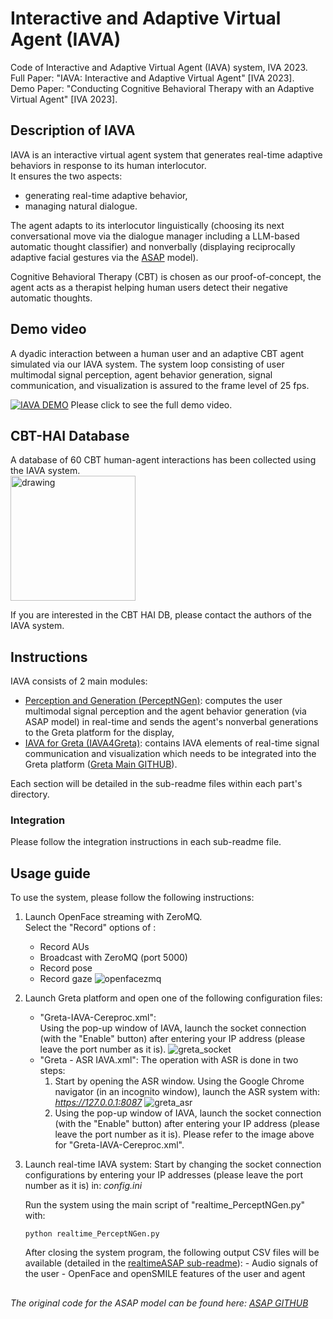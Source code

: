# Interactive and Adaptive Virtual Agent (IAVA)
Code of Interactive and Adaptive Virtual Agent (IAVA) system, IVA 2023.\
Full Paper: "IAVA: Interactive and Adaptive Virtual Agent" [IVA 2023].\
Demo Paper: "Conducting Cognitive Behavioral Therapy with an Adaptive Virtual Agent" [IVA 2023].

## Description of IAVA
IAVA is an interactive virtual agent system that generates real-time adaptive behaviors in response to its human interlocutor.\
It ensures the two aspects:
- generating real-time adaptive behavior,
- managing natural dialogue.

The agent adapts to its interlocutor linguistically (choosing its next conversational move via the dialogue manager including a LLM-based automatic thought classifier) and nonverbally (displaying reciprocally adaptive facial gestures via the [ASAP](https://github.com/jieywoo/ASAP/tree/main) model).

Cognitive Behavioral Therapy (CBT) is chosen as our proof-of-concept, the agent acts as a therapist helping human users detect their negative automatic thoughts.

## Demo video
A dyadic interaction between a human user and an adaptive CBT agent simulated via our IAVA system. The system loop consisting of user multimodal signal perception, agent behavior generation, signal communication, and visualization is assured to the frame level of 25 fps.

[![IAVA DEMO](https://github.com/jieywoo/IAVA/assets/44306168/a4cea035-26f4-4574-ad81-9b3145cfaa98)](http://www.youtube.com/watch?v=9aZeSUxhf60)
Please click to see the full demo video.

## CBT-HAI Database
A database of 60 CBT human-agent interactions has been collected using the IAVA system.\
<img src="https://github.com/jieywoo/IAVA/assets/44306168/6ae520d3-b78e-4a77-a0fb-f9d03399a52f" alt="drawing" width="200"/>

If you are interested in the CBT HAI DB, please contact the authors of the IAVA system.

## Instructions
IAVA consists of 2 main modules:
- [Perception and Generation (PerceptNGen)](https://github.com/jieywoo/IAVA/tree/main/PerceptNGen): computes the user multimodal signal perception and the agent behavior generation (via ASAP model) in real-time and sends the agent's nonverbal generations to the Greta platform for the display,
- [IAVA for Greta (IAVA4Greta)](https://github.com/jieywoo/IAVA/tree/main/IAVA4Greta): contains IAVA elements of real-time signal communication and visualization which needs to be integrated into the Greta platform ([Greta Main GITHUB](https://github.com/isir/greta/tree/gpl-grimaldi)).

Each section will be detailed in the sub-readme files within each part's directory.

### Integration
Please follow the integration instructions in each sub-readme file.

## Usage guide
To use the system, please follow the following instructions:
1. Launch OpenFace streaming with ZeroMQ.\
   Select the "Record" options of :
    - Record AUs
    - Broadcast with ZeroMQ (port 5000)
    - Record pose
    - Record gaze
  ![openfacezmq](https://user-images.githubusercontent.com/44306168/223973351-1009bc81-34be-4747-83e2-4436a509ce5d.png)
2. Launch Greta platform and open one of the following configuration files:
    - "Greta-IAVA-Cereproc.xml":\
    Using the pop-up window of IAVA, launch the socket connection (with the "Enable" button) after entering your IP address (please leave the port number as it is).
    ![greta_socket](https://user-images.githubusercontent.com/44306168/223976415-0fa9620e-a079-4f30-b11f-0f2f82453be9.PNG)
    - "Greta - ASR IAVA.xml":
    The operation with ASR is done in two steps:
      1. Start by opening the ASR window. Using the Google Chrome navigator (in an incognito window), launch the ASR system with: *https://127.0.0.1:8087*
      ![greta_asr](https://user-images.githubusercontent.com/44306168/223978045-69ed7bb4-9570-46fc-bb4a-a664fd62c9f1.PNG)
      2. Using the pop-up window of IAVA, launch the socket connection (with the "Enable" button) after entering your IP address (please leave the port number as it is).
      Please refer to the image above for "Greta-IAVA-Cereproc.xml".
3. Launch real-time IAVA system:
    Start by changing the socket connection configurations by entering your IP addresses (please leave the port number as it is) in: *config.ini* 
    
    Run the system using the main script of "realtime_PerceptNGen.py" with:
    ```
    python realtime_PerceptNGen.py
    ```
    After closing the system program, the following output CSV files will be available (detailed in the [realtimeASAP sub-readme](https://github.com/jieywoo/IAVA/blob/main/PerceptNGen/README.md)):
        - Audio signals of the user
        - OpenFace and openSMILE features of the user and agent
    
##
*The original code for the ASAP model can be found here: [ASAP GITHUB](https://github.com/jieywoo/ASAP)*
